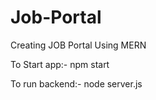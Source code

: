 # Job-Portal
Creating JOB Portal Using MERN

To Start app:-
  npm start

To run backend:-
  node server.js
